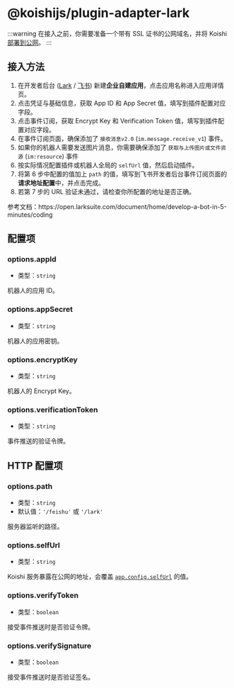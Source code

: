 # @koishijs/plugin-adapter-lark

:::warning
在接入之前，你需要准备一个带有 SSL 证书的公网域名，并将 Koishi [部署到公网](../../manual/recipe/server.md)。
:::

## 接入方法

1. 在开发者后台 ([Lark](https://open.larksuite.com/app/) / [飞书](https://open.feishu.cn/app/)) 新建**企业自建应用**，点击应用名称进入应用详情页。
2. 点击凭证与基础信息，获取 App ID 和 App Secret 值，填写到插件配置对应字段。
3. 点击事件订阅，获取 Encrypt Key 和 Verification Token 值，填写到插件配置对应字段。
4. 在事件订阅页面，确保添加了 `接收消息v2.0` (`im.message.receive_v1`) 事件。
5. 如果你的机器人需要发送图片消息，你需要确保添加了 `获取与上传图片或文件资源` (`im:resource`) 事件
6. 按实际情况配置插件或机器人全局的 `selfUrl` 值，然后启动插件。
7. 将第 6 步中配置的值加上 `path` 的值，填写到飞书开发者后台事件订阅页面的**请求地址配置**中，并点击完成。
8. 若第 7 步的 URL 验证未通过，请检查你所配置的地址是否正确。

参考文档：https\://open.larksuite.com/document/home/develop-a-bot-in-5-minutes/coding

## 配置项

### options.appId

- 类型：`string`

机器人的应用 ID。

### options.appSecret

- 类型：`string`

机器人的应用密钥。

### options.encryptKey

- 类型：`string`

机器人的 Encrypt Key。

### options.verificationToken

- 类型：`string`

事件推送的验证令牌。

## HTTP 配置项

### options.path

- 类型：`string`
- 默认值：`'/feishu'` 或 `'/lark'`

服务器监听的路径。

### options.selfUrl

- 类型：`string`

Koishi 服务暴露在公网的地址，会覆盖 [`app.config.selfUrl`](../../api/core/app.md#options-selfurl) 的值。

### options.verifyToken

- 类型：`boolean`

接受事件推送时是否验证令牌。

### options.verifySignature

- 类型：`boolean`

接受事件推送时是否验证签名。
